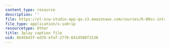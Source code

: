 ```yaml
---
content_type: resource
description: ''
file: https://ol-ocw-studio-app-qa.s3.amazonaws.com/courses/6-00sc-introduction-to-computer-science-and-programming-spring-2011/0b45bd3fed76efaf2770641d508f3138_AKDkrI6BCcw.srt
file_type: application/x-subrip
resourcetype: Other
title: 3play caption file
uid: 0b45bd3f-ed76-efaf-2770-641d508f3138
---
```

